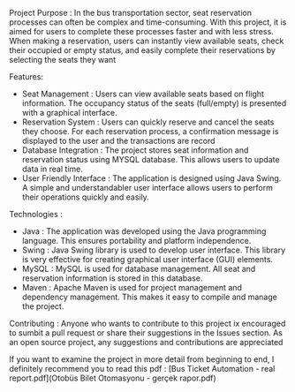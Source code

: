 Project Purpose : 
In the bus transportation sector, seat reservation processes can often be complex and time-consuming.
With this project, it is aimed for users to complete these processes faster and with less stress. When
making a reservation, users can instantly view available seats, check their occupied or empty status, and
easily complete their reservations by selecting the seats they want

Features: 
 * Seat Management : Users can view available seats based on flight information. The occupancy status of the
   seats (full/empty) is presented with a graphical interface.
 * Reservation System : Users can quickly reserve and cancel the seats they choose. For each reservation
   process, a confirmation message is displayed to the user and the transactions are record
 * Database Integration : The project stores seat information and reservation status using MYSQL database.
   This allows users to update data in real time.
 * User Friendly Interface : The application is designed using Java Swing. A simple and understandabler
   user interface allows users to perform their operations quickly and easily.

Technologies :
 * Java : The application was developed using the Java programming language. This ensures portability
   and platform independence.
 * Swing : Java Swing library is used to develop user interface. This library  is very effective for creating
   graphical user interface (GUI) elements.
 * MySQL : MySQL is used for database management. All seat and reservation information is stored in this
   database.
 * Maven : Apache Maven is used for project management and dependency management. This makes it easy to
   compile and manage the project.

Contributing : 
 Anyone who wants to contribute to this project ix encouraged to sumbit a pull request or share their
 suggestions in the Issues section. As an open source project, any suggestions and contributions are
 appreciated


If you want to examine the project in more detail from beginning to end, I definitely recommend you to read this pdf :
[Bus Ticket Automation - real report.pdf](Otobüs Bilet Otomasyonu - gerçek rapor.pdf)

